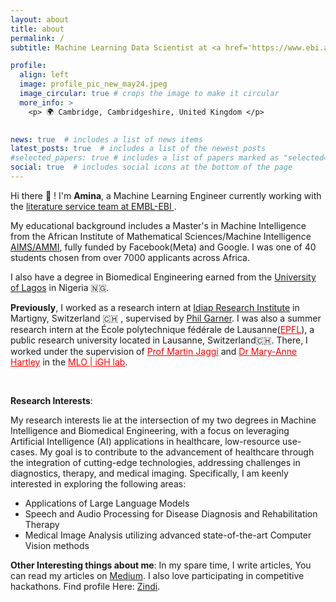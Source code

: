 ```yaml
---
layout: about
title: about
permalink: /
subtitle: Machine Learning Data Scientist at <a href='https://www.ebi.ac.uk/'> EMBL-EBI </a> | Formerly a research intern at <a href='https://www.idiap.ch/en'> Idiap Research Institue</a> 

profile:
  align: left
  image: profile_pic_new_may24.jpeg
  image_circular: true # crops the image to make it circular
  more_info: >
    <p> 🌍 Cambridge, Cambridgeshire, United Kingdom </p>
    

news: true  # includes a list of news items
latest_posts: true  # includes a list of the newest posts
#selected_papers: true # includes a list of papers marked as "selected={true}"
social: true  # includes social icons at the bottom of the page
---
```


    
Hi there 👋 ! I'm **Amina**, a Machine Learning Engineer currently working with the <a href='https://www.ebi.ac.uk/about/teams/literature-services/'> literature service team at EMBL-EBI </a>. 

My educational background includes a Master's in Machine Intelligence from the African Institute of Mathematical Sciences/Machine Intelligence <a href="https://www.aimsammi.org">AIMS/AMMI</a>, fully funded by Facebook(Meta) and Google. I was one of 40 students chosen from over 7000 applicants across Africa. 

I also have a degree in Biomedical Engineering earned from the <a href="https://unilag.edu.ng">University of Lagos</a> in Nigeria 🇳🇬.


**Previously**, I worked as a research intern at <a href="https://idiap.ch/en">Idiap Research Institute</a> in Martigny, Switzerland  🇨🇭 , supervised by <a  href="https://pgarner.github.io/">Phil Garner</a>. I was also a summer research intern at the École polytechnique fédérale de Lausanne(<a style="color:red;" href="https://epfl.ch/en">EPFL</a>), a public research university located in Lausanne, Switzerland🇨🇭. There, I worked under the supervision of <a style="color:red;" href="https://people.epfl.ch/martin.jaggi">Prof Martin Jaggi</a> and <a style="color:red;" href="https://www.yale-light.org/team">Dr Mary-Anne Hartley</a> in the  <a style="color:red;" href="https://www.epfl.ch/labs/mlo/igh-intelligent-global-health/">MLO | iGH lab</a>.


<br>



**Research Interests**:

My research interests lie at the intersection of my two degrees in Machine Intelligence and Biomedical Engineering, with a focus on leveraging Artificial Intelligence (AI) applications in healthcare, low-resource use-cases. My goal is to contribute to the advancement of healthcare through the integration of cutting-edge technologies, addressing challenges in diagnostics, therapy, and medical imaging. Specifically, I am keenly interested in exploring the following areas:

<ul>
    <li>Applications of Large Language Models</li>
    <li>Speech and Audio Processing for Disease Diagnosis and Rehabilitation Therapy</li>
    <li>Medical Image Analysis utilizing advanced state-of-the-art Computer Vision methods</li>
</ul>


**Other Interesting things about me**:
In my spare time, I write articles, You can read my articles on <a href="https://mardiyyah.medium.com">Medium</a>. I also love participating in competitive hackathons. Find profile Here: <a href="https://zindi.africa/users/Mardiyyah">Zindi</a>.


<!-- <h4><strong>Summary Background</strong></h4>
<h4>Education </h4>
<ul>
    <li>Masters in Mathematics Major in Machine Intelligence | <a href="https://aimsammi.org">Afican Institute For Mathematical Science</a> Class of 2021</li>
    <li>Masters in Biomedical Engineering | <a href="https://unilag.edu.ng"> University of Lagos</a></li>
    <li>Bachelor in Chemical Engineering | University of Benin, Nigeria</li>
</ul>

<h4>Experiences</h4>
<ul>
    <li>Pre-doctoral Research Intern | <a href="https://idiap.ch/en">Idiap Research Institute</a> | March 2023</li>
    <li>Summer Research Intern | <a href="https://epfl.ch/en">EPFL</a> | June 2022</li>
    <li>Research Analyst | <a href="https://www.datasciencenigeria.org/">Data Scientist Network</a> | 2021</li>
</ul>

<h4>Projects</h4>
<ul>
    <li> Storytelling and Job Performance modelling from digital interviews(<a href="https://data.snf.ch/grants/grant/197479">STEADI</a>) | current work at Idiap | 2023</li>
    <li> Nigerian Pidgin ++ | <a href="https://nbviewer.org/github/blackinai/blackinai.github.io/blob/4a3923311e72ea0613a1fcfd7472d98782787ff9/bai/src/files/BlackinAI22AcceptedPapers.pdf">Collaborative Research Work presented as a poster at Black in AI Affinity Workshop NeurIPS 2022</a></li>
    <li> Multilingual COVID sentiment Analyzer | Work done at EPFL | 2022</li>
    <li> FaqBot with DialogFlow | Work done at Data Scientist Network | 2021</li>
    
</ul> -->
